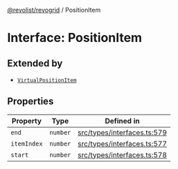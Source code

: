 [@revolist/revogrid](README.md) / PositionItem

# Interface: PositionItem

## Extended by

- [`VirtualPositionItem`](Interface.VirtualPositionItem.md)

## Properties

| Property | Type | Defined in |
| ------ | ------ | ------ |
| `end` | `number` | [src/types/interfaces.ts:579](https://github.com/revolist/revogrid/blob/ec98f5e49749ad8581a7f9ebef8e2f6167a106af/src/types/interfaces.ts#L579) |
| `itemIndex` | `number` | [src/types/interfaces.ts:577](https://github.com/revolist/revogrid/blob/ec98f5e49749ad8581a7f9ebef8e2f6167a106af/src/types/interfaces.ts#L577) |
| `start` | `number` | [src/types/interfaces.ts:578](https://github.com/revolist/revogrid/blob/ec98f5e49749ad8581a7f9ebef8e2f6167a106af/src/types/interfaces.ts#L578) |
